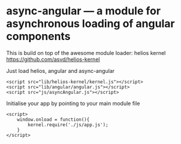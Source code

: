 # async-angular — a module for asynchronous loading of angular components

This is build on top of the awesome module loader: helios kernel https://github.com/asvd/helios-kernel

Just load helios, angular and async-angular

    <script src="lib/helios-kernel/kernel.js"></script>
    <script src="lib/angular/angular.js"></script>
    <script src="js/asyncAngular.js"></script>

Initialise your app by pointing to your main module file

    <script>
        window.onload = function(){
            kernel.require('./js/app.js');
        }
    </script>
